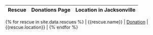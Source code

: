 |Rescue| Donations Page |Location in Jacksonville|
|------|----------------|------------------------|
{% for rescue in site.data.rescues %}
| {{rescue.name}} | [Donation]({{rescue.donations}}) | {{rescue.location}} | 
{% endfor %}
